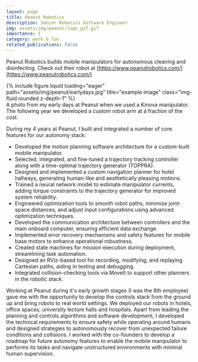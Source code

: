 ```yaml
---
layout: page
title: Peanut Robotics
description: Senior Robotics Software Engineer
img: assets/img/peanut/logo_gif.gif
importance: 1
category: work & fun
related_publications: false
---
```


Peanut Robotics builds mobile manipulators for autonomous cleaning and disinfecting. Check out their robot at [https://www.peanutrobotics.com/](https://www.peanutrobotics.com/)

<div class="row">
    <div class="col-sm mt-3 mt-md-0">
        {% include figure.liquid loading="eager" path="assets/img/peanut/earlydays.jpg" title="example image" class="img-fluid rounded z-depth-1" %}
    </div>
</div>
<div class="caption">
    A photo from my early days at Peanut when we used a Kinova manipulator. The following year we developed a custom robot arm at a fraction of the cost.
</div>


During my 4 years at Peanut, I built and integrated a number of core features for our autonomy stack:

- Developed the motion planning software architecture for a custom-built mobile manipulator.
- Selected, integrated, and fine-tuned a trajectory tracking controller along with a time-optimal trajectory generator (TOPPRA).
- Designed and implemented a custom navigation planner for hotel hallways, generating human-like and aesthetically pleasing motions.
- Trained a neural network model to estimate manipulator currents, adding torque constraints to the trajectory generator for improved system reliability.
- Engineered optimization tools to smooth robot paths, minimize joint-space distances, and adjust input configurations using advanced optimization techniques.
- Developed the communication architecture between controllers and the main onboard computer, ensuring efficient data exchange.
- Implemented error recovery mechanisms and safety features for mobile base motors to enhance operational robustness.
- Created state machines for mission execution during deployment, streamlining task automation.
- Designed an RViz-based tool for recording, modifying, and replaying Cartesian paths, aiding in testing and debugging.
- Integrated collision-checking tools via MoveIt to support other planners in the robotic stack.


Working at Peanut during it's early growth stages (I was the 8th employee) gave me with the opportunity to develop the controls stack from the ground up and bring robots to real world settings. We deployed our robots in hotels, office spaces, university lecture halls and hospitals. Apart from leading the planning and controls algorithms and software development, I developed the technical requirements to ensure safety while operating around humans and designed strategies to autonomously recover from unexpected failure conditions and collisions. I worked with the co-founders to develop a roadmap for future autonomy features to enable the mobile manipulator to performs its tasks and navigate unstructured environments with minimal human supervision. 
